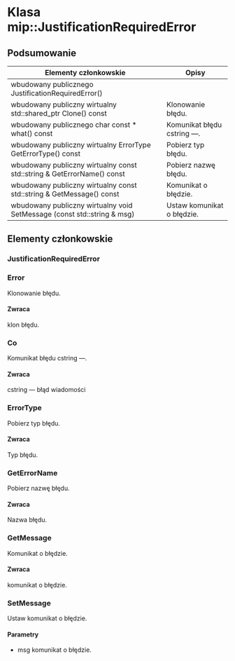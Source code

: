 # <a name="class-mipjustificationrequirederror"></a>Klasa mip::JustificationRequiredError 
  
## <a name="summary"></a>Podsumowanie
 Elementy członkowskie                        | Opisy                                
--------------------------------|---------------------------------------------
wbudowany publicznego JustificationRequiredError()  |  
wbudowany publiczny wirtualny std::shared_ptr<Error> Clone() const  |  Klonowanie błędu.
wbudowany publicznego char const * what() const  |  Komunikat błędu cstring —.
wbudowany publiczny wirtualny ErrorType GetErrorType() const  |  Pobierz typ błędu.
wbudowany publiczny wirtualny const std::string & GetErrorName() const  |  Pobierz nazwę błędu.
wbudowany publiczny wirtualny const std::string & GetMessage() const  |  Komunikat o błędzie.
wbudowany publiczny wirtualny void SetMessage (const std::string & msg)  |  Ustaw komunikat o błędzie.
  
## <a name="members"></a>Elementy członkowskie
  
### <a name="justificationrequirederror"></a>JustificationRequiredError
  
### <a name="error"></a>Error
Klonowanie błędu.
  
#### <a name="returns"></a>Zwraca
klon błędu.
  
### <a name="what"></a>Co
Komunikat błędu cstring —.
  
#### <a name="returns"></a>Zwraca
cstring — błąd wiadomości
  
### <a name="errortype"></a>ErrorType
Pobierz typ błędu.
  
#### <a name="returns"></a>Zwraca
Typ błędu.
  
### <a name="geterrorname"></a>GetErrorName
Pobierz nazwę błędu.
  
#### <a name="returns"></a>Zwraca
Nazwa błędu.
  
### <a name="getmessage"></a>GetMessage
Komunikat o błędzie.
  
#### <a name="returns"></a>Zwraca
komunikat o błędzie.
  
### <a name="setmessage"></a>SetMessage
Ustaw komunikat o błędzie.
  
#### <a name="parameters"></a>Parametry
* msg komunikat o błędzie.